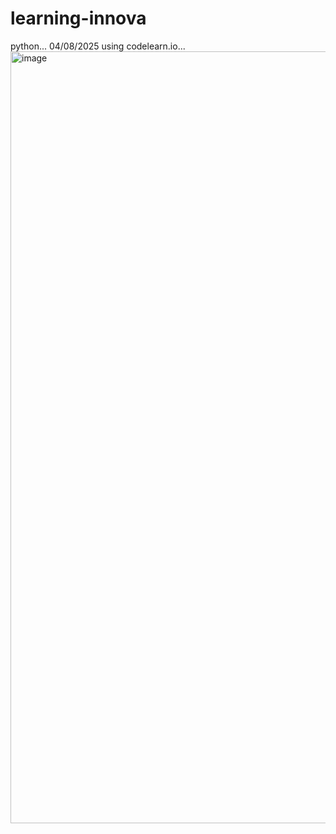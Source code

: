 # learning-innova
python...
04/08/2025
using codelearn.io...
<img width="3673" height="1235" alt="image" src="https://github.com/user-attachments/assets/02bf8657-d910-466d-a8c1-55599baf991f" />
